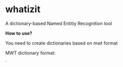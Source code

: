 # whatizit
A dictionary-based Named Entitiy Recognition tool


**How to use?**

You need to create dictionaries based on mwt format

MWT dictionary format:

`<mwt>
 
 <template><mwt>
 
 <template><z:Onto id="%1" cat="%2">%0</z:Onto></template>
 
 <r p1="$IDs" p2="$CATHEGORY" >$PATTERN</r>

</mwt> `   
 
 
 *ids: comma separated IDs in a given ontology
  
  category: entity type (e.g. phenotype, gene etc)*

Example dictionaries can be found in the automata folder of each tool.


**AbstractAnnotationTool**
  
This folder contains a tool for annotating Abstracts



**FullTextAnnotationTool**

This folder contains a tool for annotating Full text articles


*Please follow the intsructions in the scripts folder of each tool to run the tools*

Licence: Available for academic purposes only.

